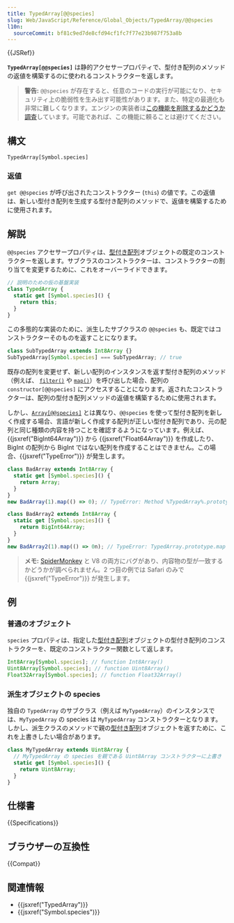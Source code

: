 ```yaml
---
title: TypedArray[@@species]
slug: Web/JavaScript/Reference/Global_Objects/TypedArray/@@species
l10n:
  sourceCommit: bf81c9ed7de8cfd94cf1fc7f77e23b987f753a8b
---
```


{{JSRef}}

**`TypedArray[@@species]`** は静的アクセサープロパティで、型付き配列のメソッドの返値を構築するのに使われるコンストラクターを返します。

> **警告:** `@@species` が存在すると、任意のコードの実行が可能になり、セキュリティ上の脆弱性を生み出す可能性があります。また、特定の最適化も非常に難しくなります。エンジンの実装者は[この機能を削除するかどうか調査](https://github.com/tc39/proposal-rm-builtin-subclassing)しています。可能であれば、この機能に頼ることは避けてください。

## 構文

```js-nolint
TypedArray[Symbol.species]
```

### 返値

`get @@species` が呼び出されたコンストラクター (`this`) の値です。この返値は、新しい型付き配列を生成する型付き配列のメソッドで、返値を構築するために使用されます。

## 解説

`@@species` アクセサープロパティは、[型付き配列](/ja/docs/Web/JavaScript/Reference/Global_Objects/TypedArray#typedarray_オブジェクト)オブジェクトの既定のコンストラクターを返します。サブクラスのコンストラクターは、コンストラクターの割り当てを変更するために、これをオーバーライドできます。

```js
// 説明のための仮の基盤実装
class TypedArray {
  static get [Symbol.species]() {
    return this;
  }
}
```

この多態的な実装のために、派生したサブクラスの `@@species` も、既定ではコンストラクターそのものを返すことになります。

```js
class SubTypedArray extends Int8Array {}
SubTypedArray[Symbol.species] === SubTypedArray; // true
```

既存の配列を変更せず、新しい配列のインスタンスを返す型付き配列のメソッド（例えば、 [`filter()`](/ja/docs/Web/JavaScript/Reference/Global_Objects/TypedArray/filter) や [`map()`](/ja/docs/Web/JavaScript/Reference/Global_Objects/TypedArray/map)）を呼び出した場合、配列の `constructor[@@species]` にアクセスすることになります。返されたコンストラクターは、配列の型付き配列メソッドの返値を構築するために使用されます。

しかし、[`Array[@@species]`](/ja/docs/Web/JavaScript/Reference/Global_Objects/Array/@@species) とは異なり、`@@species` を使って型付き配列を新しく作成する場合、言語が新しく作成する配列が正しい型付き配列であり、元の配列と同じ種類の内容を持つことを確認するようになっています。例えば、{{jsxref("BigInt64Array")}} から {{jsxref("Float64Array")}} を作成したり、BigInt の配列から BigInt ではない配列を作成することはできません。この場合、{{jsxref("TypeError")}} が発生します。

```js
class BadArray extends Int8Array {
  static get [Symbol.species]() {
    return Array;
  }
}
new BadArray(1).map(() => 0); // TypeError: Method %TypedArray%.prototype.map called on incompatible receiver [object Array]

class BadArray2 extends Int8Array {
  static get [Symbol.species]() {
    return BigInt64Array;
  }
}
new BadArray2(1).map(() => 0n); // TypeError: TypedArray.prototype.map constructed typed array of different content type from |this|
```

> **メモ:** [SpiderMonkey](https://bugzil.la/1640194) と V8 の両方にバグがあり、内容物の型が一致するかどうかが調べられません。2 つ目の例では Safari のみで {{jsxref("TypeError")}} が発生します。

## 例

### 普通のオブジェクト

`species` プロパティは、指定した[型付き配列](/ja/docs/Web/JavaScript/Reference/Global_Objects/TypedArray#typedarray_オブジェクト)オブジェクトの型付き配列のコンストラクターを、既定のコンストラクター関数として返します。

```js
Int8Array[Symbol.species]; // function Int8Array()
Uint8Array[Symbol.species]; // function Uint8Array()
Float32Array[Symbol.species]; // function Float32Array()
```

### 派生オブジェクトの species

独自の `TypedArray` のサブクラス（例えば `MyTypedArray`）のインスタンスでは、`MyTypedArray` の species は `MyTypedArray` コンストラクターとなります。しかし、派生クラスのメソッドで親の[型付き配列](/ja/docs/Web/JavaScript/Reference/Global_Objects/TypedArray#typedarray_objects)オブジェクトを返すために、これを上書きしたい場合があります。

```js
class MyTypedArray extends Uint8Array {
  // MyTypedArray の species を親である Uint8Array コンストラクターに上書き
  static get [Symbol.species]() {
    return Uint8Array;
  }
}
```

## 仕様書

{{Specifications}}

## ブラウザーの互換性

{{Compat}}

## 関連情報

- {{jsxref("TypedArray")}}
- {{jsxref("Symbol.species")}}
